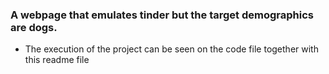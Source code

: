 ### A webpage that emulates tinder but the target demographics are dogs.
* The execution of the project can be seen on the code file together with this readme file